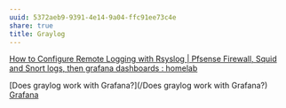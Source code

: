 ```yaml
---
uuid: 5372aeb9-9391-4e14-9a04-ffc91ee73c4e
share: true
title: Graylog
---
```

[How to Configure Remote Logging with Rsyslog | Pfsense Firewall, Squid and Snort logs, then grafana dashboards : homelab](https://old.reddit.com/r/homelab/comments/cp5k83/how_to_configure_remote_logging_with_rsyslog/)


[Does graylog work with Grafana?](/Does graylog work with Grafana?)
[Grafana](/d7db97da-e8c8-41eb-ab57-7a17f5e60367)